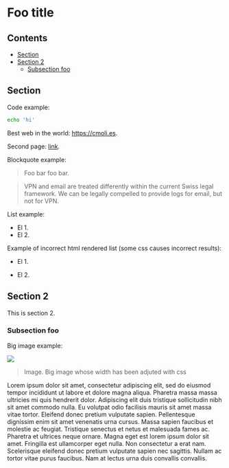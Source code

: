 # Foo title

## Contents

- [Section](#section)
- [Section 2](#section-2)
  - [Subsection foo](#subsection-foo)

## Section

Code example:

```bash
echo 'hi'
```
Best web in the world: <https://cmoli.es>.

Second page: [link](other-pages/page-2.html).

Blockquote example:

> Foo bar foo bar.

  > VPN and email are treated differently within the current Swiss legal framework. We can be legally compelled to provide logs for email, but not for VPN.

List example:

- El 1.
- El 2.

Example of incorrect html rendered list (some css causes incorrect results):

- El 1.

- El 2.

## Section 2

This is section 2.

### Subsection foo

Big image example:

![](https://gfp-2a3tnpzj.stackpathdns.com/wp-content/uploads/2018/06/dog-breeds-of-famous-dogs-1600x1065.jpg)

> Image. Big image whose width has been adjuted with css

Lorem ipsum dolor sit amet, consectetur adipiscing elit, sed do eiusmod tempor incididunt ut labore et dolore magna aliqua. Pharetra massa massa ultricies mi quis hendrerit dolor. Adipiscing elit duis tristique sollicitudin nibh sit amet commodo nulla. Eu volutpat odio facilisis mauris sit amet massa vitae tortor. Eleifend donec pretium vulputate sapien. Pellentesque dignissim enim sit amet venenatis urna cursus. Massa sapien faucibus et molestie ac feugiat. Tristique senectus et netus et malesuada fames ac. Pharetra et ultrices neque ornare. Magna eget est lorem ipsum dolor sit amet. Fringilla est ullamcorper eget nulla. Non consectetur a erat nam. Scelerisque eleifend donec pretium vulputate sapien nec sagittis. Nullam ac tortor vitae purus faucibus. Nam at lectus urna duis convallis convallis.

